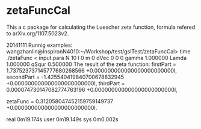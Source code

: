 zetaFuncCal
===========

This a c package for calculating the Luescher zeta function, formula refered to arXiv.org/1107.5023v2.

20141111
Runnig examples:
wangzhanlin@InspironN4010:~/Workshop/test/gslTest/zetaFuncCal> time ./zetaFunc < input.para
N                                       10
l                                       0
m                                       0
dVec                                    0 0 0 
gamma                                    1.000000
Lamda                                    1.000000
qSqur                                    0.500000
The result of the zeta function:
firstPart  = 1.737523737145777680268566 +0.000000000000000000000000I,
secondPart = -1.425540419840700678832945 +0.000000000000000000000000I,
thirdPart  = 0.000074730147082774763196 +0.000000000000000000000000I,

zetaFunc   = 0.312058047452159759149737 +0.000000000000000000000000I.

real	0m19.174s
user	0m19.149s
sys	0m0.002s






